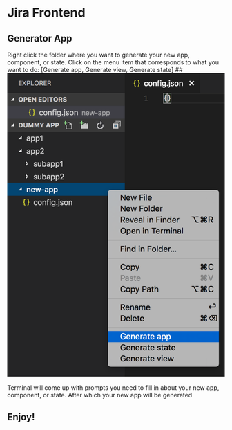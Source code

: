 
# Jira Frontend

## Generator App
Right click the folder where you want to generate your new app, component, or state. Click on the menu item that corresponds to what you want to do: [Generate app, Generate view, Generate state] ##
![alt text](images/menu.png "Menu options")

Terminal will come up with prompts you need to fill in about your new app, component, or state. After which your new app will be generated

## Enjoy! ##
